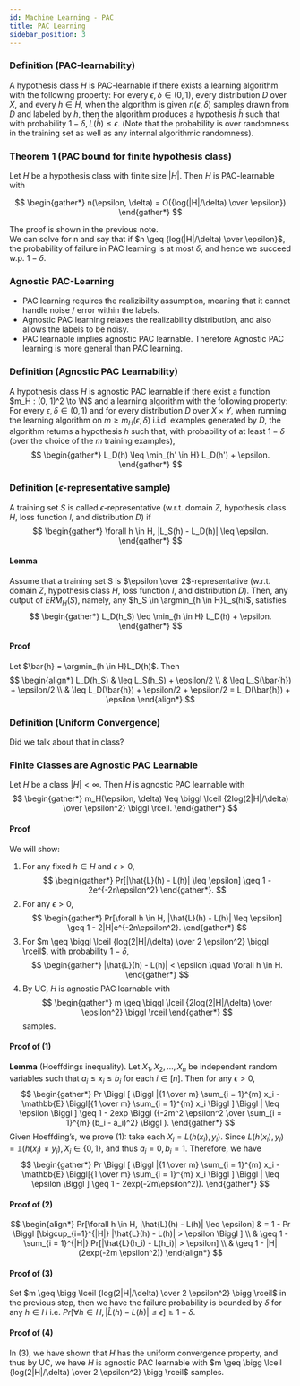 ```yaml
---
id: Machine Learning - PAC
title: PAC Learning
sidebar_position: 3
---
```


### Definition (PAC-learnability)

A hypothesis class $H$ is PAC-learnable if there exists a learning
algorithm with the following property: For every $\epsilon, \delta \in (0, 1)$, every distribution $D$ over $X$, and
every $h \in H$, when the algorithm is given $n(\epsilon, \delta)$ samples drawn from $D$ and labeled by $h$, then
the algorithm produces a hypothesis $\hat{h}$ such that with probability $1 - \delta, L(\hat{h}) \leq \epsilon$. (Note that the
probability is over randomness in the training set as well as any internal algorithmic randomness).

### Theorem 1 (PAC bound for finite hypothesis class)

Let $H$ be a hypothesis class with finite size
$|H|$. Then $H$ is PAC-learnable with

$$
\begin{gather*}
n(\epsilon, \delta) = O({log(|H|/\delta) \over \epsilon})
\end{gather*}
$$

The proof is shown in the previous note.  
We can solve for n and say that if $n \geq {log(|H|/\delta) \over \epsilon}$, the probability of failure in PAC learning is at most $\delta$, and hence we succeed w.p. $1 − \delta$.

### Agnostic PAC-Learning

- PAC learning requires the realizibility assumption, meaning that it cannot handle noise / error within the labels.
- Agnostic PAC learning relaxes the realizability distribution, and also allows the labels to be noisy.
- PAC learnable implies agnostic PAC learnable. Therefore Agnostic PAC learning is more general than PAC learning.

### Definition (Agnostic PAC Learnability)

A hypothesis class $H$ is agnostic PAC learnable if there exist a function $m_H : (0, 1)^2 \to \N$ and a learning algorithm with the following property: For every $\epsilon, \delta \in (0, 1)$ and for every distribution $D$ over $X \times Y$, when running the learning algorithm on $m \geq m_H(\epsilon, \delta)$ i.i.d. examples generated by $D$, the algorithm returns a hypothesis $h$ such that, with probability of at least $1 - \delta$ (over the choice of the $m$ training examples),
$$
\begin{gather*}
L_D(h) \leq \min_{h' \in H} L_D(h') + \epsilon.
\end{gather*}
$$

### Definition ($\epsilon$-representative sample)

A training set $S$ is called $\epsilon$-representative (w.r.t. domain $Z$, hypothesis class $H$, loss function $l$, and distribution $D$) if
$$
\begin{gather*}
\forall h \in H, |L_S(h) - L_D(h)| \leq \epsilon.
\end{gather*}
$$

#### Lemma

Assume that a training set S is $\epsilon \over 2$-representative (w.r.t. domain $Z$, hypothesis class $H$, loss function $l$, and distribution $D$). Then, any output of $ERM_H(S)$, namely, any $h_S \in \argmin_{h \in H}L_s(h)$, satisfies
$$
\begin{gather*}
L_D(h_S) \leq \min_{h \in H} L_D(h) + \epsilon.
\end{gather*}
$$

#### Proof
Let $\bar{h} = \argmin_{h \in H}L_D(h)$. Then
$$
\begin{align*}
L_D(h_S) & \leq L_S(h_S) + \epsilon/2 \\
& \leq L_S(\bar{h}) + \epsilon/2 \\
& \leq L_D(\bar{h}) + \epsilon/2 + \epsilon/2 = L_D(\bar{h}) + \epsilon
\end{align*}
$$

### Definition (Uniform Convergence)
Did we talk about that in class?

### Finite Classes are Agnostic PAC Learnable

Let $H$ be a class $|H| < \infty$. Then $H$ is agnostic PAC learnable with
$$
\begin{gather*}
m_H(\epsilon, \delta) \leq \biggl \lceil {2log(2|H|/\delta) \over \epsilon^2} \biggl \rceil.
\end{gather*}
$$

#### Proof
We will show:
1. For any fixed $h \in H$ and $\epsilon > 0$,
    $$
    \begin{gather*}
    Pr[|\hat{L}(h) - L(h)| \leq \epsilon] \geq 1 - 2e^{-2n\epsilon^2}
    \end{gather*}.
    $$
2. For any $\epsilon > 0$,
    $$
    \begin{gather*}
    Pr[\forall h \in H, |\hat{L}(h) - L(h)| \leq \epsilon] \geq 1 - 2|H|e^{-2n\epsilon^2}.
    \end{gather*}
    $$
3. For $m \geq \biggl \lceil {log(2|H|/\delta) \over 2 \epsilon^2} \biggl \rceil$, with probability $1 - \delta$,
    $$
    \begin{gather*}
    |\hat{L}(h) - L(h)| < \epsilon \quad \forall h \in H.
    \end{gather*}
    $$
4. By UC, $H$ is agnostic PAC learnable with
    $$
    \begin{gather*}
    m \geq \biggl \lceil {2log(2|H|/\delta) \over \epsilon^2} \biggl \rceil
    \end{gather*}
    $$
    samples.

#### Proof of (1)

**Lemma** (Hoeffdings inequality). Let $X_1, X_2, ... , X_n$ be independent random variables such that $a_i \leq x_i \leq b_i$ for each $i \in [n]$. Then for any $\epsilon > 0$,
$$
\begin{gather*}
Pr \Biggl [ \Biggl |{1 \over m} \sum_{i = 1}^{m} x_i - \mathbb{E} \Biggl[{1 \over m} \sum_{i = 1}^{m} x_i \Biggl ] \Biggl | \leq \epsilon \Biggl ] \geq 1 - 2exp \Biggl ({-2m^2 \epsilon^2 \over \sum_{i = 1}^{m} (b_i - a_i)^2} \Biggl ).
\end{gather*}
$$
Given Hoeffding’s, we prove (1): take each $X_i = L(h(x_i), y_i)$. Since $L(h(x_i), y_i) = \mathbb{1}(h(x_i) \neq y_i), X_i \in \{0, 1\}$, and thus $a_i = 0, b_i = 1$. Therefore, we have
$$
\begin{gather*}
Pr \Biggl [ \Biggl |{1 \over m} \sum_{i = 1}^{m} x_i - \mathbb{E} \Biggl[{1 \over m} \sum_{i = 1}^{m} x_i \Biggl ] \Biggl | \leq \epsilon \Biggl ] \geq 1 - 2exp(-2m\epsilon^2)).
\end{gather*}
$$

#### Proof of (2)

$$
\begin{align*}
Pr[\forall h \in H, |\hat{L}(h) - L(h)| \leq \epsilon] & = 1 - Pr \Biggl [\bigcup_{i=1}^{|H|} |\hat{L}(h) - L(h)| > \epsilon \Biggl ] \\
& \geq 1 - \sum_{i = 1}^{|H|} Pr[|\hat{L}(h_i) - L(h_i)| > \epsilon] \\
& \geq 1 - |H|(2exp(-2m \epsilon^2))
\end{align*}
$$

#### Proof of (3)

Set $m \geq \bigg \lceil {log(2|H|/\delta) \over 2 \epsilon^2} \bigg \rceil$ in the previous step, then we have the failure probability is bounded by $\delta$ for any $h \in H$ i.e. $Pr[\forall h \in H, |\hat{L}(h) - L(h)| \leq \epsilon] \geq 1 - \delta$.

#### Proof of (4)

In (3), we have shown that $H$ has the uniform convergence property, and thus by UC, we have $H$ is agnostic PAC learnable with $m \geq \bigg \lceil {log(2|H|/\delta) \over 2 \epsilon^2} \bigg \rceil$ samples.
